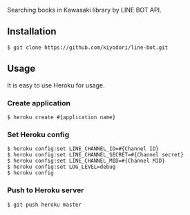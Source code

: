 Searching books in Kawasaki library by LINE BOT API.

## Installation
```
$ git clone https://github.com/kiyodori/line-bot.git
```

## Usage
It is easy to use Heroku for usage.

### Create application
```
$ heroku create #{application name}
```

### Set Heroku config

```
$ heroku config:set LINE_CHANNEL_ID=#{Channel ID}
$ heroku config:set LINE_CHANNEL_SECRET=#{Channel secret}
$ heroku config:set LINE_CHANNEL_MID=#{Channel MID}
$ heroku config:set LOG_LEVEL=debug
$ heroku config
```

### Push to Heroku server

```
$ git push heroku master
```
